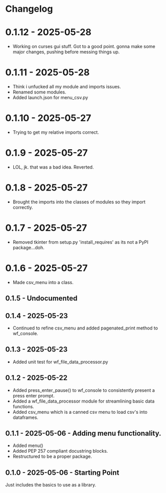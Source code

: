 # Changelog

# 0.1.12 - 2025-05-28
* Working on curses gui stuff. Got to a good point. gonna make some major changes, pushing before messing things up.

# 0.1.11 - 2025-05-28
* Think i unfucked all my module and imports issues.
* Renamed some modules.
* Added launch.json for menu_csv.py

# 0.1.10 - 2025-05-27
* Trying to get my relative imports correct.

# 0.1.9 - 2025-05-27
* LOL, jk. that was a bad idea. Reverted.

# 0.1.8 - 2025-05-27
* Brought the imports into the classes of modules so they import correctly.

# 0.1.7 - 2025-05-27
* Removed tkinter from setup.py 'install_requires' as its not a PyPI package...doh.

# 0.1.6 - 2025-05-27
* Made csv_menu into a class.

## 0.1.5 - Undocumented

## 0.1.4 - 2025-05-23
* Continued to refine csv_menu and added pagenated_print method to wf_console.

## 0.1.3 - 2025-05-23
* Added unit test for wf_file_data_processor.py

## 0.1.2 - 2025-05-22
* Added press_enter_pause() to wf_console to consistently present a press enter prompt.
* Added a wf_file_data_processor module for streamlining basic data functions.
* Added csv_menu which is a canned csv menu to load csv's into dataframes.

## 0.1.1 - 2025-05-06 - Adding menu functionality.
* Added menu()
* Added PEP 257 compliant docustring blocks.
* Restructured to be a proper package.

## 0.1.0 - 2025-05-06 - Starting Point
Just includes the basics to use as a library.

